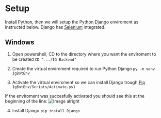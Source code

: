 # Setup
[Install Python](https://www.python.org/downloads/), then we will setup the [Python Django](https://www.djangoproject.com/) enviroment as instructed below. Django has [Selenium](https://www.selenium.dev/) integrated.

## Windows
1. Open powershell, CD to the directory where you want the enviroment to be created
```CD ".../IG Backend"```

2. Create the virtual enviroment required to run Python Django
```py -m venv IgBotEnv```

3. Activate the virtual enviroment so we can install Django trough [Pip](https://pip.pypa.io/en/stable/)
```IgBotEnv/Scripts/Activate.ps1```

If the enviroment was succesfully activated you should see this at the beginning of the line: ![Image alright](https://i.imgur.com/HVYNVTV.png)

4. Install Django
```pip install Django```

